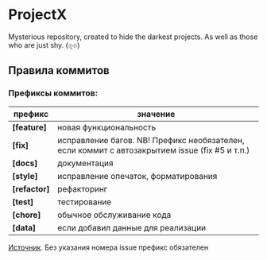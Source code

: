 # ProjectX
Mysterious repository, created to hide the darkest projects. As well as those who are just shy. (๏̯๏)


## Правила коммитов

### Префиксы коммитов:

| префикс | значение |
|-------|-------|
| **[feature]** | новая функциональность |
| **[fix]** | исправление багов. NB! Префикс необязателен, если коммит с автозакрытием issue (fix #5 и т.п.) |
| **[docs]** | документация |
| **[style]** | исправление опечаток, форматирования |
| **[refactor]** | рефакторинг |
| **[test]** | тестирование |
| **[chore]** | обычное обслуживание кода |
| **[data]** | если добавил данные для реализации |

[Источник](https://habrahabr.ru/post/183646/). Без указания номера issue префикс обязателен
